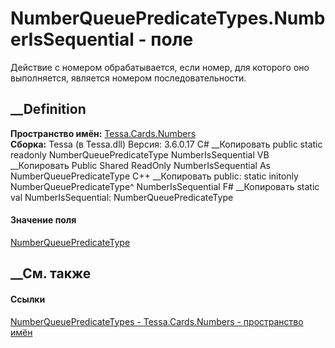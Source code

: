 # NumberQueuePredicateTypes.NumberIsSequential - поле
Действие с номером обрабатывается, если номер, для которого оно выполняется,
является номером последовательности.
## __Definition
 **Пространство имён:** [Tessa.Cards.Numbers](N_Tessa_Cards_Numbers.htm)  
 **Сборка:** Tessa (в Tessa.dll) Версия: 3.6.0.17
C# __Копировать
     public static readonly NumberQueuePredicateType NumberIsSequential
VB __Копировать
     Public Shared ReadOnly NumberIsSequential As NumberQueuePredicateType
C++ __Копировать
     public:
    static initonly NumberQueuePredicateType^ NumberIsSequential
F# __Копировать
     static val NumberIsSequential: NumberQueuePredicateType
#### Значение поля
[NumberQueuePredicateType](T_Tessa_Cards_Numbers_NumberQueuePredicateType.htm)
##  __См. также
#### Ссылки
[NumberQueuePredicateTypes -
](T_Tessa_Cards_Numbers_NumberQueuePredicateTypes.htm)
[Tessa.Cards.Numbers - пространство имён](N_Tessa_Cards_Numbers.htm)
